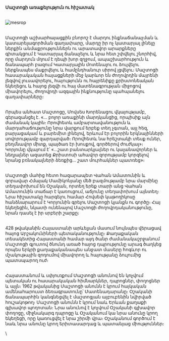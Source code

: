 **Մաշտոցի առաքելություն ու հիշատակ**

\
![mesrop](https://images.squarespace-cdn.com/content/v1/54412118e4b03de3b6796773/1502796154058-2TQRXOAAYFRND45R8Q4K/0_b9582_24ffb6e7_orig.jpg)

\
Մաշտոցի աշխարհայացքին բնորոշ է մարդու ինքնաճանաչման և կատարելագործման գաղափարը, մարդը իր ոչ կատարյալ լինելը ներքին անմաքրություններն ու արատավոր արարքները գիտակցում է Կատարյալ ճանաչելու և նրա հետ շփվելու շնորհիվ, որը մարդուն մղում է դեպի խոր զղջում, ապաշխարհություն և ճանապարհ բազում Կատարյալին մոտենալու ու ձուլվելու ներքնապես մաքրվելու և համընդհանուր սիրով լցվելու։ Մաշտոցի հասարակական հայացքների մեջ կարևոր են ժողովրդին մայրենի լեզվով լուսավորելու, հայությունն ու հայրենիքը քրիստոնեական եկեղեցու և հայոց լեզվի ու հայ մատենագրության միջոցով միավորելու, ժողովրդի ազգային ինքնությունը պահպանելու գաղափարները։

\
Որպես անհատ Մաշտոցը, Մովսես Խորենացու վկայությամբ, գերազանցել է. «… բոլոր առաքինի մարդկանցից, որպիսիք այն ժամանակ կային։ Որովհետև ամբարտավանություն և մարդահաճությունը նրա վարքում երբեք տեղ չգտան, այլ հեզ, բարյացակամ և բարեմիտ լինելով, երևում էր բոլորին երկնայինների սովորությամբ զարդարված։ Որովհետև նա հրեշտակի տեսք ուներ, բեղմնավոր միտք, պայծառ էր խոսքով, գործերով ժուժկալ»։ Կորյունը վկայում է՝ «…շատ բանտարկյալներ ու կալանավորներ և նեղյալներ ազատեց Քրիստոսի ահավոր զորությամբ կորզելով նրանց բռնակալների ձեռքից… շատ մուրհակներ պատռեց»։

\
Մաշտոցի մահից հետո հազարապետ Վահան Ամատունին և զորավար Հմայակ Մամիկոնյանը մեծ բազմությամբ նրա մարմինը տեղափոխում են Օշական, որտեղ երեք տարի անց Վահան Ամատունին տաճար է կառուցում, աճյունը տեղափոխում այնտեղ։ Նրա հիշատակը հարգելու համար Հովսեփ կաթողիկոսը հանձնարարում է Կորյունին գրելու Մաշտոցի կյանքն ու գործը։ Հայ եկեղեցին, նկատի ունենալով Մաշտոցի ժողովրդականությունը, նրան դասել է իր սրբերի շարքը։

\
428 թվականին Հայաստանի արևելյան մասում նույնպես վերացավ հայոց Արշակունիների պետականությունը։ Քաղաքական տեսակետից Հայաստանի համար այդ ծանր ժամանակաշրջանում Մաշտոցի գյուտով ծնունդ առած հայոց դպրությունը արագ ծաղկեց որպես երկրի քաղաքականապես անջատ մասերը հոգևոր ու մշակութային զոդումով միավորող և հայությանը ձուլումից պատսպարող ուժ։

\
Հայաստանում և սփյուռքում Մաշտոցի անունով են կոչվում պետական ու հասարակական հիմնարկներ, դպրոցներ, փողոցներ և այլն։ 1962 թվականից Մաշտոցի անունն է կրում հայկական ամենահարուստ ձեռագրատունը՝ Մատենադարանը։ Օշականի ճանապարհին կանգնեցվել է մաշտոցյան այբուբենին նվիրված հուշակոթող։ Մաշտոցի անունն է կրում նաև Երևան քաղաքի գլխավոր պողոտան։ Նրա անունով է կոչվում Օշականի գլխավոր փողոցը, միջնակարգ դպրոցը և Օշականում կա նրա անունը կրող եկեղեցի, որը կառուցվել է նրա շիրմի վրա։ Օշականում գործում է նաև նրա անունը կրող երիտասարդաց և պատանյաց միություններ։

\
